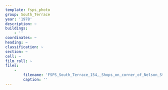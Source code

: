 ```yaml
---
template: fsps_photo
group: South_Terrace
year: '1978'
description: ~
buildings:
    - ''
coordinates: ~
heading: ~
classification: ~
section: ~
cell: ~
film_roll: ~
files:
    -
        filename: 'FSPS_South_Terrace_154,_Shops_on_corner_of_Nelson_Street,_17-7-C2_1978.png'
        caption: ''
---
```

